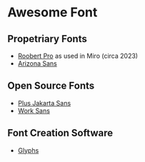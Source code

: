 # Awesome Font

## Propetriary Fonts
- [Roobert Pro](https://displaay.net/typeface/roobert-collection/roobert-pro/) as used in Miro (circa 2023)
- [Arizona Sans](https://abcdinamo.com/typefaces/arizona)

## Open Source Fonts
- [Plus Jakarta Sans](https://tokotype.github.io/plusjakarta-sans/)
- [Work Sans](https://fonts.google.com/specimen/Work+Sans)

## Font Creation Software
- [Glyphs](https://glyphsapp.com/)
